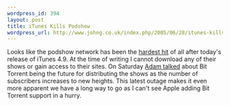 ```yaml
--- 
wordpress_id: 394
layout: post
title: iTunes Kills Podshow
wordpress_url: http://www.johng.co.uk/index.php/2005/06/28/itunes-kills-podshow/
---
```

Looks like the podshow network has been the <a href="http://www.curry.com/2005/06/28">hardest hit</a> of all after today's release of iTunes 4.9. At the time of writing I cannot download any of their shows or gain access to their sites. On Saturday <a href="http://www.curry.com/2005/06/25">Adam talked</a> about Bit Torrent being the future for distributing the shows as the number of subscribers increases to new heights. This latest outage makes it even more apparent we have a long way to go as I can't see Apple adding Bit Torrent support in a hurry.

